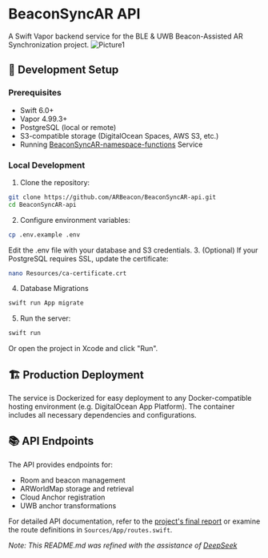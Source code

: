 # BeaconSyncAR API
A Swift Vapor backend service for the BLE & UWB Beacon-Assisted AR Synchronization project.
![Picture1](https://github.com/user-attachments/assets/9f140c87-4d79-4ea9-b69a-9689a4870f7d)


## 🚀 Development Setup

### Prerequisites
- Swift 6.0+
- Vapor 4.99.3+
- PostgreSQL (local or remote)
- S3-compatible storage (DigitalOcean Spaces, AWS S3, etc.)
- Running [BeaconSyncAR-namespace-functions](https://github.com/ARBeacon/BeaconSyncAR-namespace-functions) Service

### Local Development

1. Clone the repository:
```bash
git clone https://github.com/ARBeacon/BeaconSyncAR-api.git
cd BeaconSyncAR-api
```
2. Configure environment variables:
```bash
cp .env.example .env
```
Edit the .env file with your database and S3 credentials.
3. (Optional) If your PostgreSQL requires SSL, update the certificate:
```bash
nano Resources/ca-certificate.crt
```
4. Database Migrations
```bash
swift run App migrate
```
5. Run the server:
```bash
swift run
```
Or open the project in Xcode and click "Run".

## 🏗 Production Deployment
The service is Dockerized for easy deployment to any Docker-compatible hosting environment (e.g. DigitalOcean App Platform). The container includes all necessary dependencies and configurations.

## 📚 API Endpoints
The API provides endpoints for:
- Room and beacon management
- ARWorldMap storage and retrieval
- Cloud Anchor registration
- UWB anchor transformations

For detailed API documentation, refer to the [project's final report](https://github.com/ARBeacon/Docs/blob/main/Reports/Final%20Report.pdf) or examine the route definitions in `Sources/App/routes.swift`.

_Note: This README.md was refined with the assistance of [DeepSeek](https://www.deepseek.com)_
